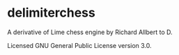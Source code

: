 # delimiterchess
A derivative of Lime chess engine by Richard Allbert to D.

Licensed GNU General Public License version 3.0.
